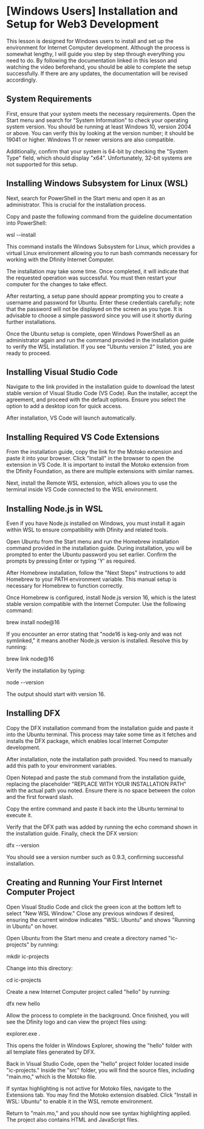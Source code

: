 # \[Windows Users\] Installation and Setup for Web3 Development

This lesson is designed for Windows users to install and set up the environment for Internet Computer development. Although the process is somewhat lengthy, I will guide you step by step through everything you need to do. By following the documentation linked in this lesson and watching the video beforehand, you should be able to complete the setup successfully. If there are any updates, the documentation will be revised accordingly.

## System Requirements

First, ensure that your system meets the necessary requirements. Open the Start menu and search for "System Information" to check your operating system version. You should be running at least Windows 10, version 2004 or above. You can verify this by looking at the version number; it should be 19041 or higher. Windows 11 or newer versions are also compatible.

Additionally, confirm that your system is 64-bit by checking the "System Type" field, which should display "x64". Unfortunately, 32-bit systems are not supported for this setup.

## Installing Windows Subsystem for Linux (WSL)

Next, search for PowerShell in the Start menu and open it as an administrator. This is crucial for the installation process.

Copy and paste the following command from the guideline documentation into PowerShell:

wsl --install

This command installs the Windows Subsystem for Linux, which provides a virtual Linux environment allowing you to run bash commands necessary for working with the Dfinity Internet Computer.

The installation may take some time. Once completed, it will indicate that the requested operation was successful. You must then restart your computer for the changes to take effect.

After restarting, a setup pane should appear prompting you to create a username and password for Ubuntu. Enter these credentials carefully; note that the password will not be displayed on the screen as you type. It is advisable to choose a simple password since you will use it shortly during further installations.

Once the Ubuntu setup is complete, open Windows PowerShell as an administrator again and run the command provided in the installation guide to verify the WSL installation. If you see "Ubuntu version 2" listed, you are ready to proceed.

## Installing Visual Studio Code

Navigate to the link provided in the installation guide to download the latest stable version of Visual Studio Code (VS Code). Run the installer, accept the agreement, and proceed with the default options. Ensure you select the option to add a desktop icon for quick access.

After installation, VS Code will launch automatically.

## Installing Required VS Code Extensions

From the installation guide, copy the link for the Motoko extension and paste it into your browser. Click "Install" in the browser to open the extension in VS Code. It is important to install the Motoko extension from the Dfinity Foundation, as there are multiple extensions with similar names.

Next, install the Remote WSL extension, which allows you to use the terminal inside VS Code connected to the WSL environment.

## Installing Node.js in WSL

Even if you have Node.js installed on Windows, you must install it again within WSL to ensure compatibility with Dfinity and related tools.

Open Ubuntu from the Start menu and run the Homebrew installation command provided in the installation guide. During installation, you will be prompted to enter the Ubuntu password you set earlier. Confirm the prompts by pressing Enter or typing 'Y' as required.

After Homebrew installation, follow the "Next Steps" instructions to add Homebrew to your PATH environment variable. This manual setup is necessary for Homebrew to function correctly.

Once Homebrew is configured, install Node.js version 16, which is the latest stable version compatible with the Internet Computer. Use the following command:

brew install node@16

If you encounter an error stating that "node16 is keg-only and was not symlinked," it means another Node.js version is installed. Resolve this by running:

brew link node@16

Verify the installation by typing:

node --version

The output should start with version 16.

## Installing DFX

Copy the DFX installation command from the installation guide and paste it into the Ubuntu terminal. This process may take some time as it fetches and installs the DFX package, which enables local Internet Computer development.

After installation, note the installation path provided. You need to manually add this path to your environment variables.

Open Notepad and paste the stub command from the installation guide, replacing the placeholder "REPLACE WITH YOUR INSTALLATION PATH" with the actual path you noted. Ensure there is no space between the colon and the first forward slash.

Copy the entire command and paste it back into the Ubuntu terminal to execute it.

Verify that the DFX path was added by running the echo command shown in the installation guide. Finally, check the DFX version:

dfx --version

You should see a version number such as 0.9.3, confirming successful installation.

## Creating and Running Your First Internet Computer Project

Open Visual Studio Code and click the green icon at the bottom left to select "New WSL Window." Close any previous windows if desired, ensuring the current window indicates "WSL: Ubuntu" and shows "Running in Ubuntu" on hover.

Open Ubuntu from the Start menu and create a directory named "ic-projects" by running:

mkdir ic-projects

Change into this directory:

cd ic-projects

Create a new Internet Computer project called "hello" by running:

dfx new hello

Allow the process to complete in the background. Once finished, you will see the Dfinity logo and can view the project files using:

explorer.exe .

This opens the folder in Windows Explorer, showing the "hello" folder with all template files generated by DFX.

Back in Visual Studio Code, open the "hello" project folder located inside "ic-projects." Inside the "src" folder, you will find the source files, including "main.mo," which is the Motoko file.

If syntax highlighting is not active for Motoko files, navigate to the Extensions tab. You may find the Motoko extension disabled. Click "Install in WSL: Ubuntu" to enable it in the WSL remote environment.

Return to "main.mo," and you should now see syntax highlighting applied. The project also contains HTML and JavaScript files.

